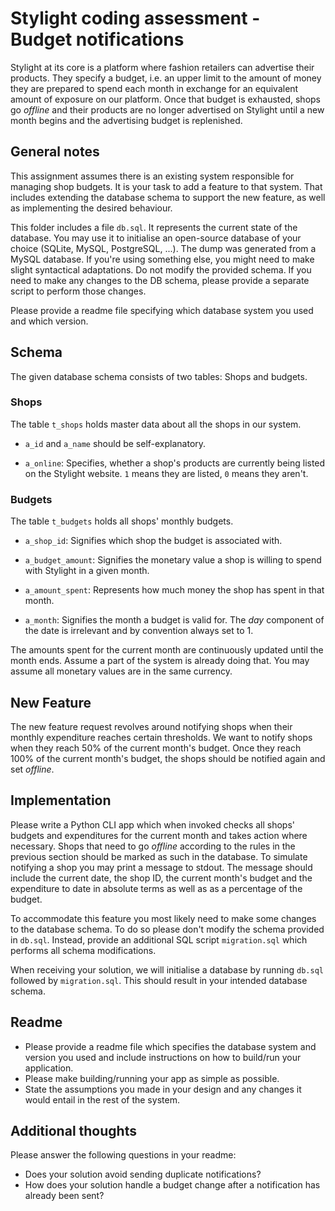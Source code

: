# Stylight coding assessment - Budget notifications
Stylight at its core is a platform where fashion retailers can advertise their products. They specify a budget, i.e. an upper limit to the amount of money they are prepared to spend each month in exchange for an equivalent amount of exposure on our platform. Once that budget is exhausted, shops go _offline_ and their products are no longer advertised on Stylight until a new month begins and the advertising budget is replenished.

## General notes
This assignment assumes there is an existing system responsible for managing shop budgets. It is your task to add a feature to that system.  That includes extending the database schema to support the new feature, as well as implementing the desired behaviour.

This folder includes a file `db.sql`. It represents the current state of the database. You may use it to initialise an open-source database of your choice (SQLite, MySQL, PostgreSQL, ...). The dump was generated from a MySQL database. If you're using something else, you might need to make slight syntactical adaptations. Do not modify the provided schema. If you need to make any changes to the DB schema, please provide a separate script to perform those changes.

Please provide a readme file specifying which database system you used and which version.


## Schema
The given database schema consists of two tables: Shops and budgets.

### Shops
The table `t_shops` holds master data about all the shops in our system.

* `a_id` and `a_name` should be self-explanatory.

* `a_online`: Specifies, whether a shop's products are currently being listed on the Stylight website. `1` means they are listed, `0` means they aren't.

### Budgets
The table `t_budgets` holds all shops' monthly budgets.

* `a_shop_id`: Signifies which shop the budget is associated with.

* `a_budget_amount`: Signifies the monetary value a shop is willing to spend with Stylight in a given month.

* `a_amount_spent`: Represents how much money the shop has spent in that month.

* `a_month`: Signifies the month a budget is valid for. The _day_ component of the date is irrelevant and by convention always set to 1.

The amounts spent for the current month are continuously updated until the month ends. Assume a part of the system is already doing that. You may assume all monetary values are in the same currency.


## New Feature
The new feature request revolves around notifying shops when their monthly expenditure reaches certain thresholds. We want to notify shops when they reach 50% of the current month's budget. Once they reach 100% of the current month's budget, the shops should be notified again and set _offline_.


## Implementation
Please write a Python CLI app which when invoked checks all shops' budgets and expenditures for the current month and takes action where necessary. Shops that need to go _offline_ according to the rules in the previous section should be marked as such in the database. To simulate notifying a shop you may print a message to stdout. The message should include the current date, the shop ID, the current month's budget and the expenditure to date in absolute terms as well as as a percentage of the budget.

To accommodate this feature you most likely need to make some changes to the database schema. To do so please don't modify the schema provided in `db.sql`. Instead, provide an additional SQL script `migration.sql` which performs all schema modifications.

When receiving your solution, we will initialise a database by running `db.sql` followed by `migration.sql`. This should result in your intended database schema.


## Readme
* Please provide a readme file which specifies the database system and version you used and include instructions on how to build/run your application.
* Please make building/running your app as simple as possible.
* State the assumptions you made in your design and any changes it would entail in the rest of the system.

## Additional thoughts
Please answer the following questions in your readme:
* Does your solution avoid sending duplicate notifications?
* How does your solution handle a budget change after a notification has already been sent?
